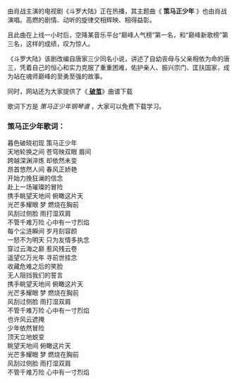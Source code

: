 

由肖战主演的电视剧《斗罗大陆》正在热播，其主题曲《 **策马正少年** 》也由肖战演唱。高燃的剧情、动听的旋律交相辉映、相得益彰。

且此曲在上线一小时后，空降某音乐平台“巅峰人气榜”第一名，和“巅峰新歌榜”第三名，这样的成绩，叹为惊人。

《斗罗大陆》该剧改编自唐家三少同名小说，讲述了自幼丧母与父亲相依为命的唐三，凭着自己的恒心和实力克服了重重困难，佑护亲人、振兴宗门、匡扶国家，成为站在魂师巅峰的至勇至强的故事。

同时，网站还为大家提供了《[ **破茧**](Music-11757-破茧-斗罗大陆动画2020年新主题曲.html "破茧")》曲谱下载

歌词下方是 _策马正少年钢琴谱_ ，大家可以免费下载学习。

### 策马正少年歌词：

暮色破晓初现 策马正少年  
天地轮换之间 苍穹映双眼 眉间  
跨越深渊淬炼 却依然未变  
昂首悠然人间 春风正娇艳  
开始力挽狂澜的信念  
赴上一场璀璨的冒险  
携手眺望天地间 俯瞰这片天  
光芒多耀眼 梦 燃烧在胸前  
风刮过侧脸 雨打湿双肩  
不管千难万险 心中有一寸烈焰  
每个尘涟瞬间 岁月刻容颜  
一怒不为明天 只为友情多执念  
穿过云海之巅 惹风残云卷  
遥望亿万光年 寻前世挂念  
收藏危难之后的笑脸  
无人阻挡我们的誓言  
携手眺望天地间 俯瞰这片天  
光芒多耀眼 梦 燃烧在胸前  
风刮过侧脸 雨打湿双肩  
不管千难万险 心中有一寸烈焰  
也许风云遮掩  
少年依然冒险  
顶天立地蜕变  
眺望天地间 俯瞰这片天  
光芒多耀眼 梦 燃烧在胸前  
风刮过侧脸 雨打湿双肩  
不管千难万险 心中有一寸烈焰

